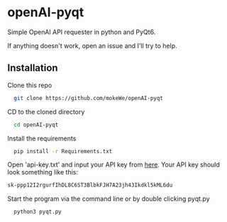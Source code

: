 # openAI-pyqt
 Simple OpenAI API requester in python and PyQt6.
 
 If anything doesn't work, open an issue and I'll try to help.
 
## Installation

Clone this repo

```bash
  git clone https://github.com/mokeWe/openAI-pyqt
```
CD to the cloned directory
```bash
  cd openAI-pyqt
```
Install the requirements
```bash
  pip install -r Requirements.txt
```
Open 'api-key.txt' and input your API key from [here](https://openai.com/login).
Your API key should look something like this:
```bash
sk-ppp12I2rgurfIhDL8C6ST3BlbkFJH7A23jh43Ikdkl5kML6du
```
Start the program via the command line or by double clicking pyqt.py
```bash
  python3 pyqt.py
```

